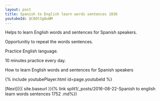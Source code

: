 ```yaml
---
layout: post
title: Spanish to English learn words sentences 1036 
youtubeId: QC8Ot3g0uWM
---
```

 
 
Helps to learn English words and sentences for Spanish speakers.

Opportunitiy to repeat the words sentences. 

Practice English language. 
 
10 minutes practice every day. 
 
How to learn English words and sentences for Spanish speakers 
 
{% include youtubePlayer.html id=page.youtubeId %}
 
 
[Next]({{ site.baseurl }}{% link  split1/_posts/2016-08-22-Spanish to english learn words sentences 1752 .md%})
 
